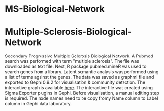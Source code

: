 # MS-Biological-Network
# Multiple-Sclerosis-Biological-Network
Secondary Progressive Multiple Sclerosis Biological Network. A Pubmed search was performed with term "multiple sclerosis". The file was downloaded as text file. Next, R package pubmed.mineR was used to search genes from a library. Latent semantic analysis was performed using a list of terms against the genes. The data was saved as graphml file and exported to Gephi 0.9.2 for visualisation & community detection. The interactive graph is available [here](./index.html). The interactive file was created using Sigma Exporter plugins in Gephi. Before visualisation, a manual editing step is required. The node names need to be copy fromy Name column to Label column in Gephi data laboratory.
